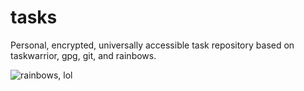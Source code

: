 # tasks
Personal, encrypted, universally accessible task repository based on taskwarrior, gpg, git, and rainbows.


![rainbows, lol](http://content.mycutegraphics.com/graphics/rainbow/rainbow-smiling-clouds.png)
